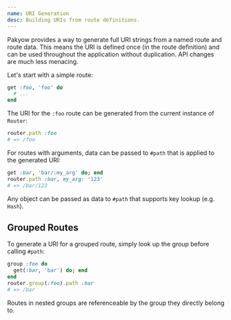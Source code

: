 ```yaml
---
name: URI Generation
desc: Building URIs from route definitions.
---
```


Pakyow provides a way to generate full URI strings from a named route and route data. This means the URI is defined once (in the route definition) and can be used throughout the application without duplication. API changes are much less menacing.

Let's start with a simple route:

```ruby
get :foo, 'foo' do
  # ...
end
```

The URI for the `:foo` route can be generated from the current instance of `Router`:

```ruby
router.path :foo
# => /foo
```

For routes with arguments, data can be passed to `#path` that is applied to the generated URI:

```ruby
get :bar, 'bar/:my_arg' do; end
router.path :bar, my_arg: '123'
# => /bar/123
```

Any object can be passed as data to `#path` that supports key lookup (e.g. `Hash`).

## Grouped Routes

To generate a URI for a grouped route, simply look up the group before calling `#path`:

```ruby
group :foo do
  get(:bar, 'bar') do; end
end
router.group(:foo).path :bar
# => /bar
```

Routes in nested groups are referenceable by the group they directly belong to.
